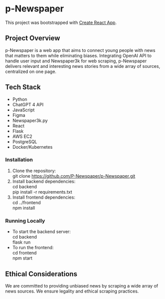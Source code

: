 # p-Newspaper

This project was bootstrapped with [Create React App](https://github.com/facebook/create-react-app).

## Project Overview

p-Newspaper is a web app that aims to connect young people with news that matters to them while eliminating biases. Integrating OpenAI API to handle user input and Newspaper3k for web scraping, p-Newspaper delivers relevant and interesting news stories from a wide array of sources, centralized on one page.

## Tech Stack

- Python
- ChatGPT 4 API
- JavaScript
- Figma
- Newspaper3k.py
- React
- Flask
- AWS EC2
- PostgreSQL
- Docker/Kubernetes

### Installation

1. Clone the repository:  
   git clone https://github.com/P-Newspaper/p-Newspaper.git
2. Install backend dependencies:  
   cd backend  
   pip install -r requirements.txt
3. Install frontend dependencies:  
   cd ../frontend  
   npm install


### Running Locally

- To start the backend server:  
  cd backend  
  flask run
- To run the frontend:  
  cd frontend  
  npm start

## Ethical Considerations

We are committed to providing unbiased news by scraping a wide array of news sources. We ensure legality and ethical scraping practices.
